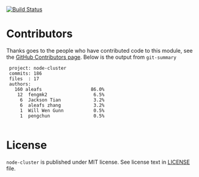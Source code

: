 [![Build Status](https://secure.travis-ci.org/aleafs/node-cluster.png?branch=v2.0)](http://travis-ci.org/aleafs/node-cluster)

# Contributors #

Thanks goes to the people who have contributed code to this module, see the [GitHub Contributors page](https://github.com/aleafs/node-cluster/graphs/contributors).
Below is the output from `git-summary`

```
 project: node-cluster
 commits: 186
 files  : 17
 authors: 
   160 aleafs                  86.0%
    12	fengmk2                 6.5%
     6	Jackson Tian            3.2%
     6	aleafs zhang            3.2%
     1	Will Wen Gunn           0.5%
     1	pengchun                0.5%
     
```

# License #
`node-cluster` is published under MIT license.
See license text in [LICENSE](https://github.com/aleafs/node-cluster/blob/v2.0/LICENSE) file.
